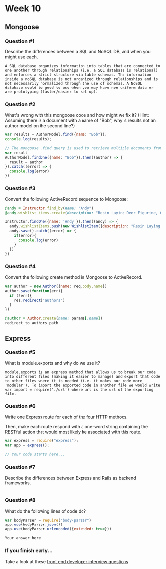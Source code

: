 # Week 10

## Mongoose

### Question #1

Describe the differences between a SQL and NoSQL DB, and when you might use each.

```text
A SQL database organizes information into tables that are connected to one another through relationships (i.e. a SQL database is relational) and enforces a strict structure via table schemas. The information inside a noSQL database is not organized through relationships and is not necessarily normalized through the use of schemas. A NoSQL database would be good to use when you may have non-uniform data or are prototyping (faster/easier to set up).

```

### Question #2

What's wrong with this mongoose code and how might we fix it?
(Hint: Assuming there is a document with a name of "Bob", why is results not an author model on the second line?)

```js
var results = AuthorModel.find({name: "Bob"});
console.log(results);
```

```js
// The mongoose .find query is used to retrieve multiple documents from a database based on a given condition. The above code would return an array of author models (although there may only be one result in that array). Additionally, 'results' in the above example is currently storing only the query, not the output of the query (for which a callback or promise would be necessary). The correct code for retrieving a single document and storing it to a variable is:
var result
AuthorModel.findOne({name: "Bob"}).then((author) => {
  result = author
}).catch((error) => {
  console.log(error)
})
```

### Question #3

Convert the following ActiveRecord sequence to Mongoose:

```rb
@andy = Instructor.find_by(name: "Andy")
@andy.wishlist_items.create(description: "Resin Laying Deer Figurine, Gold")
```

```js
Instructor.findOne({name: 'Andy'}).then((andy) => {
  andy.wishlistItems.push(new WishlistItem({description: "Resin Laying Deer Figurine, Gold"}))
  andy.save().catch((error) => {
    if(error){
      console.log(error)
    }
  })
})

```

### Question #4

Convert the following create method in Mongoose to ActiveRecord.

```js
var author = new Author({name: req.body.name})
author.save(function(err){
  if (!err){
    res.redirect("authors")
  }
})
```

```rb
@author = Author.create(name: params[:name])
redirect_to authors_path
```
## Express

### Question #5

What is module.exports and why do we use it?

```text
module.exports is an express method that allows us to break our code into different files (making it easier to manage) and export that code to other files where it is needed (i.e. it makes our code more 'modular'). To import the exported code in another file we would write var import = require('./url') where url is the url of the exporting file. 
```

### Question #6

Write one Express route for each of the four HTTP methods.

Then, make each route respond with a one-word string containing the RESTful action that would most likely be associated with this route.

```js
var express = require("express");
var app = express();

// Your code starts here...

```

### Question #7

Describe the differences between Express and Rails as backend frameworks.

```text

```

### Question #8

What do the following lines of code do?

```js
var bodyParser = require("body-parser")
app.use(bodyParser.json())
app.use(bodyParser.urlencoded({extended: true}))
```

```text
Your answer here
```

### If you finish early...

Take a look at these [front end developer interview questions](https://github.com/h5bp/Front-end-Developer-Interview-Questions/blob/master/README.md)
